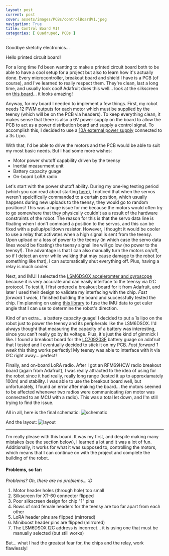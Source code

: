 ```yaml
---
layout: post
current: post
cover: assets/images/PCBs/controlBoardV1.jpeg
navigation: True
title: Control Board V1!
categories: [ Quadruped, PCBs ]
---
```


Goodbye sketchy electronics...

Hello printed circuit board!

For a long time I'd been wanting to make a printed circuit board both to be able to have a cool setup for a project but also to learn how 
it's actually done. Every microcontroller, breakout board and shield I have is a PCB (of course), and I've learned to really respect them.
They're clean, last a long time, and usually look cool! Adafruit does this well... look at the silkscreen on [this board](https://www.adafruit.com/product/4863)...
it looks amazing!

Anyway, for my board I needed to implement a few things. First, my robot needs 12 PWM outputs for each motor which must be supplied by
the teensy (which will be on the PCB via headers). To keep everything clean, it makes sense that there is also a 6V power supply on the board
to allow the PCB to act as a power distribution board and supply a control signal. To accomplish this, I decided to use a 
[10A external power supply](https://www.amazon.com/uxcell-Converter-Regulator-Waterproof-Transformer/dp/B01CUA4KK8/ref=sr_1_4?dchild=1&keywords=10A+12v+6v+converter&qid=1623687586&sr=8-4) 
connected to a 3s Lipo. 

With that, I'd be able to drive the motors and the PCB would be able to suit my most basic needs. But I had some more wishes:
- Motor power shutoff capability driven by the teensy
- Inertial measurment unit
- Battery capacity guage
- On-board LoRA radio

Let's start with the power shutoff ability. During my one-leg testing period (which you can read about starting [here](https://seanboe.github.io/blog/tag/quadruped)), 
I noticed that when the servos weren't speicifically commanded to a certain position, which usually happens during new uploads to the teensy, they would go to random
positions! This was a huge issue for me because the motors would often try to go somewhere that they physically couldn't as a result of the hardware constraints of the robot. 
The reason for this is that the servo data line is floating when I don't command a position to the servos, and this can be fixed with a pullup/pulldown resistor. However,
I thought it would be cooler to use a relay that activates when a high signal is sent from the teensy. Upon upload or a loss of power to the teensy (in which case the servo
data lines would be floating) the teensy signal line will go low (no power to the teensy!). The advantage is that I can also manually turn the motors on/off, so if I detect
an error while walking that may cause damage to the robot (or something like that), I can automatically shut everything off. Plus, having a relay is much cooler.

Next, and IMU! I selected the [LSM6DSOX acceleromter and gyroscope](https://www.st.com/resource/en/datasheet/lsm6dsox.pdf) because it is very accurate and can easily 
interface to the teensy via I2C protocol. To test it, I first ordered a breakout board for it from Adafruit, and later I used their design to validate my interfacing 
with the chip. _Fast forward 1 week_, I finished building the board and successfully tested the chip. I'm planning on using [this library](https://learn.adafruit.com/how-to-fuse-motion-sensor-data-into-ahrs-orientation-euler-quaternions/sensor-fusion-algorithms)
to fuse the IMU data to get euler angle that I can use to determine the robot's direction. 

Kind of an extra... a battery capacity guage! I decided to put a 1s lipo on the robot just to power the teensy and its peripherals like the LSM6DSOX. I'd always thought 
that measuring the capacity of a battery was interesting, since you can't really go by its voltage. Plus, it's just the kind of gimmick I like. I found a breakout board
for the [LC709203F](https://www.onsemi.com/pdf/datasheet/lc709203f-d.pdf) battery guage on adafruit that I tested and I eventually decided to stick it on my PCB. 
_Fast forward 1 week_ this thing works perfectly! My teensy was able to interface with it via I2C right away... perfect!

Finally, and on-board LoRA radio. After I got an RFM69HCW radio breakout board (again from Adafruit), I was really attracted to the idea of using for the robot since it 
had really, really long range (tested it up to approxiamately 100m) and stability. I was able to use the breakout board well, but unfortunately, I found an error after
making the board... the motors seemed to be affected whenever two radios were communicating (on motor was connected to an MCU with a radio). This was a total let down, and
I'm still trying to find the issue. 

All in all, here is the final schematic:
![schematic]({{site.baseurl}}/assets/images/schematics/controlBoardV1Beta.png)

And the layout:
![layout]({{site.baseurl}}/assets/images/schematics/layoutV1-1.png)
<hr/>

I'm really please with this board. It was my first, and despite making many mistakes (see the section below), I learned a lot and it was a lot of fun. Additionally,
it works for what it was supposed to, controlling the motors, which means that I can continue on with the project and complete the building of the robot.

#### Problems, so far:
_Problems? Oh, there are no problems... :D_
1. Motor header holes (through hole) too small
2. Silkscreen for XT-60 connector flipped
3. Poor silkscreen design for chip "1" pins
4. Rows of smd female headers for the teensy are too far apart from each other
5. LoRA header pins are flipped (mirrored)
6. Miniboost header pins are flipped (mirrored)
7. The LSM6DSOX I2C address is incorrect... it is using one that must be manually selected (but still works)

But... what I had the greatest fear for, the chips and the relay, work flawlessly!
